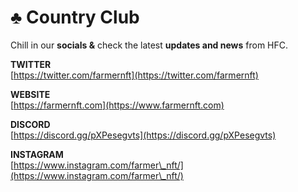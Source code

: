 # ♣ Country Club

Chill in our **socials &** check the latest **updates and news** from HFC.&#x20;



**TWITTER**\
[https://twitter.com/farmernft](https://twitter.com/farmernft)

**WEBSITE**\
[https://farmernft.com](https://www.farmernft.com)

**DISCORD**\
[https://discord.gg/pXPesegvts](https://discord.gg/pXPesegvts)

**INSTAGRAM**\
[https://www.instagram.com/farmer\_nft/](https://www.instagram.com/farmer\_nft/)

